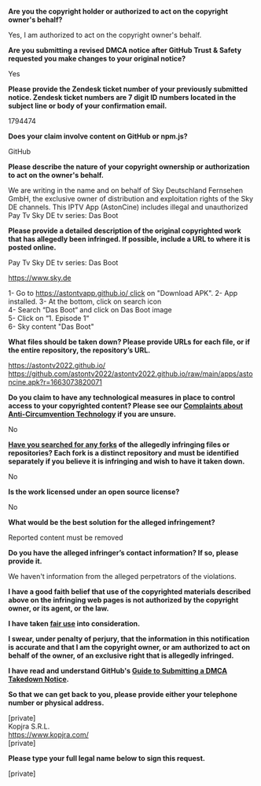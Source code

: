 **Are you the copyright holder or authorized to act on the copyright owner's behalf?**

Yes, I am authorized to act on the copyright owner's behalf.

**Are you submitting a revised DMCA notice after GitHub Trust & Safety requested you make changes to your original notice?**

Yes

**Please provide the Zendesk ticket number of your previously submitted notice. Zendesk ticket numbers are 7 digit ID numbers located in the subject line or body of your confirmation email.**

1794474

**Does your claim involve content on GitHub or npm.js?**

GitHub

**Please describe the nature of your copyright ownership or authorization to act on the owner's behalf.**

We are writing in the name and on behalf of Sky Deutschland Fernsehen GmbH, the exclusive owner of distribution and exploitation rights of the Sky DE channels.
This IPTV App (AstonCine) includes illegal and unauthorized Pay Tv Sky DE tv series:
Das Boot

**Please provide a detailed description of the original copyrighted work that has allegedly been infringed. If possible, include a URL to where it is posted online.**

Pay Tv Sky DE tv series:
Das Boot

https://www.sky.de

1- Go to [https://astontvapp.github.io/ click](https://astontvapp.github.io/click) on "Download APK". 
2- App installed. 
3- At the bottom, click on search icon  
4- Search “Das Boot“ and click on Das Boot image  
5- Click on “1. Episode 1“  
6- Sky content "Das Boot"

**What files should be taken down? Please provide URLs for each file, or if the entire repository, the repository’s URL.**

https://astontv2022.github.io/  
https://github.com/astontv2022/astontv2022.github.io/raw/main/apps/astoncine.apk?r=1663073820071

**Do you claim to have any technological measures in place to control access to your copyrighted content? Please see our <a href="https://docs.github.com/articles/guide-to-submitting-a-dmca-takedown-notice#complaints-about-anti-circumvention-technology">Complaints about Anti-Circumvention Technology</a> if you are unsure.**

No

**<a href="https://docs.github.com/articles/dmca-takedown-policy#b-what-about-forks-or-whats-a-fork">Have you searched for any forks</a> of the allegedly infringing files or repositories? Each fork is a distinct repository and must be identified separately if you believe it is infringing and wish to have it taken down.**

No

**Is the work licensed under an open source license?**

No

**What would be the best solution for the alleged infringement?**

Reported content must be removed

**Do you have the alleged infringer’s contact information? If so, please provide it.**

We haven't information from the alleged perpetrators of the violations.

**I have a good faith belief that use of the copyrighted materials described above on the infringing web pages is not authorized by the copyright owner, or its agent, or the law.**

**I have taken <a href="https://www.lumendatabase.org/topics/22">fair use</a> into consideration.**

**I swear, under penalty of perjury, that the information in this notification is accurate and that I am the copyright owner, or am authorized to act on behalf of the owner, of an exclusive right that is allegedly infringed.**

**I have read and understand GitHub's <a href="https://docs.github.com/articles/guide-to-submitting-a-dmca-takedown-notice/">Guide to Submitting a DMCA Takedown Notice</a>.**

**So that we can get back to you, please provide either your telephone number or physical address.**

[private]  
Kopjra S.R.L.  
https://www.kopjra.com/  
[private]

**Please type your full legal name below to sign this request.**

[private]
